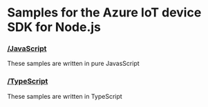 # Samples for the Azure IoT device SDK for Node.js

### [/JavaScript](./javascript)
These samples are written in pure JavasScript

### [/TypeScript](./typescript)
These samples are written in TypeScript